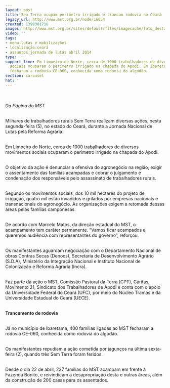 ```yaml
---
layout: post
title: Sem Terra ocupam perímetro irrigado e trancam rodovia no Ceará
legacy_url: http://www.mst.org.br/node/16054
created: 1399301716
images: http://www.mst.org.br/sites/default/files/imagecache/foto_destaque/22 de agosoto.jpg
video: ''
tags:
- menu:lutas e mobilizações
- localização:ceará
- assuntos:jornada de lutas abril 2014
type: 
support_line: Em Limoeiro do Norte, cerca de 1000 trabalhadores de diversos movimentos
  sociais ocuparam o perímetro irrigado na chapada do Apodi. Em Ibaretama, 400 famílias
  fecharam a rodovia CE-060, conhecida como rodovia do algodão.
section: carousel
hat: ''
---
```

<p><br><em><br>Da Página do MST</em></p><p><br>Milhares de trabalhadores rurais Sem Terra realizam diversas ações, nesta segunda-feira (5), no estado do Ceará, durante a Jornada Nacional de Lutas pela Reforma Agrária.</p><p><br>Em Limoeiro do Norte, cerca de 1000 trabalhadores de diversos movimentos sociais ocuparam o perímetro irrigado na chapada do Apodi.</p><p><br>O objetivo da ação é denunciar a ofensiva do agronegócio na região, exigir o assentamento das famílias acampadas e cobrar o julgamento e condenação dos responsáveis pelo assassinato de trabalhadores rurais.</p><p><br>Segundo os movimentos sociais, dos 10 mil hectares do projeto de irrigação, quatro mil estão invadidos e grilados por empresas nacionais e transnacionais do agronegócio. As organizações exigem a retomada dessas áreas pelas famílias camponesas.</p><p><br>De acordo com Marcelo Matos, da direção estadual do MST, o acampamento tem caráter permanente. “Vamos ficar acampados e queremos audiência com representantes do governo”, reforçou.&nbsp;</p><p><br>Os manifestantes aguardam negociação com o Departamento Nacional de obras Contras Secas (Denocs), Secretaria de Desenvolvimento Agrário (S.D.A), Ministério da Integração Nacional e Instituto Nacional de Colonização e Reforma Agrária (Incra).</p><p><br>Faz parte da ação o MST, Comissão Pastoral da Terra (CPT), Cáritas, Movimento 21, Sindicato dos Trabalhadores de Apodi e conta com o apoio da Universidade Federal do Ceará (UFC), por meio do Núcleo Tramas e da Universidade Estadual do Ceará (UECE).</p><p><br><strong>Trancamento de rodovia&nbsp;</strong></p><p><br>Já no município de Ibaretama, 400 famílias ligadas ao MST fecharam a rodovia CE-060, conhecida como rodovia do algodão.&nbsp;</p><p><br>Os manifestantes repudiam a ação cometida por jagunços na última sexta-feira (2), quando três Sem Terra foram feridos.</p><p><br>Desde o dia 22 de abril, 237 famílias do MST acampam em frente à Fazenda Bonito, e reivindicam a desapropriação desta e outras áreas, além da construção de 200 casas para os assentados.&nbsp;</p><div>&nbsp;</div><div>&nbsp;</div>
